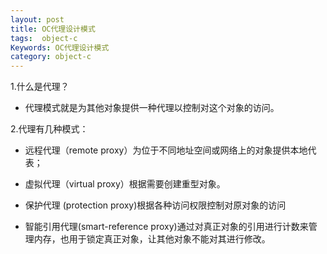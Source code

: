 ```yaml
---
layout: post
title: OC代理设计模式
tags:  object-c
Keywords: OC代理设计模式
category: object-c
---
```


1.什么是代理？
 
- 代理模式就是为其他对象提供一种代理以控制对这个对象的访问。
 
2.代理有几种模式：

- 远程代理（remote proxy）为位于不同地址空间或网络上的对象提供本地代表；

- 虚拟代理（virtual proxy）根据需要创建重型对象。

- 保护代理 (protection proxy)根据各种访问权限控制对原对象的访问

- 智能引用代理(smart-reference proxy)通过对真正对象的引用进行计数来管理内存，也用于锁定真正对象，让其他对象不能对其进行修改。 